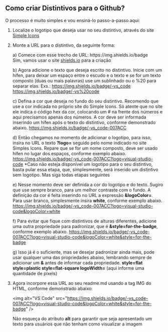 ## Como criar Distintivos para o Github?

O processo é muito simples e vou ensiná-lo passo-a-passo aqui:

1. Localize o logotipo que deseja usar no seu distintivo, através do site [Simple Icons](https://simpleicons.org/)

2. Monte a URL para o distintivo, da seguinte forma:

    a) Comece com esse trecho de URL: https[]()://img.shields.io/badge    
        Sim, vamos usar o site [shields.io](https://img.shields.io/badge) para a criação

    b) Agora adicione o texto que deseja escrito no distintivo. Inicie com um hífen, para deixar um espaço entre o escudo e o texto e se for um texto composto (duas ou mais palavras) use um sublinhado ou o %20 para separar elas. 
    Exs.: https://img.shields.io/badge/-vs_code
          https://img.shields.io/badge/-vs%20code

    c) Defina a cor que deseja no fundo do seu distintivo. Recomendo que use a cor indicada no próprio site do Simple Icons. Só atente que no site ele indica o código hex da cor, colocando um # na frente dos números e aqui precisamos apenas dos números. A cor deve ser informada inserindo um hífen após o texto do distintivo, conforme demonstrado abaixo.
    https://img.shields.io/badge/-vs_code-007ACC

    d) Então chegamos no momento de adicionar o logotipo, para isso, insira no URL o texto **?logo=** seguido pelo nome indicado no site Simples Icons. Repare que se for um nome composto, deve ser usado hífen no lugar dos espaços, conforme exemplo abaixo.
    https://img.shields.io/badge/-vs_code-007ACC?logo=visual-studio-code
    *Caso não esteja disponível um logotipo para o seu distintivo, basta pular essa etapa, que, simplesmente, será inserido um distintivo sem logotipo. Mas siga todas etapas seguintes

    e) Nesse momento deve ser definida a cor do logotipo e do texto. Sugiro que use sempre branco, para um melhor contraste com o fundo. A definição da cor é feita inserindo no URL a expressão **&logoColor=**. Para usar branco, simplesmente insira **white**, conforme exemplo abaixo.
    https://img.shields.io/badge/-vs_code-007ACC?logo=visual-studio-code&logoColor=white

    f) Para evitar que fique com distintivos de alturas diferentes, adicione uma outra propriedade para padronizar, que é **&style=for-the-badge**, conforme exemplo abaixo.
    https://img.shields.io/badge/-vs_code-007ACC?logo=visual-studio-code&logoColor=white&style=for-the-badge

    g) Isso já é o suficiente, mas se desejar padronizar ainda mais, pode usar qualquer uma das propriedades abaixo, lembrando sempre de adicionar um **&** antes de informar cada propriedade.
    **style=flat
    style=plastic
    style=flat-square
    logoWidth=** (aqui informe uma quantidade de pixels)

3. Agora incorpore essa URL ao seu readme.md usando a tag IMG do HTML, conforme demonstrado abaixo:

    \<img alt="VS Code" src="https://img.shields.io/badge/-vs_code-007ACC?logo=visual-studio-code&logoColor=white&style=for-the-badge" /\>

    Não esqueça do atributo **alt** para garantir que seja apresentado um texto para usuários que não tenham como visualizar a imagem

